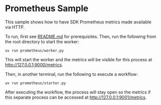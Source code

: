# Prometheus Sample

This sample shows how to have SDK Prometheus metrics made available via HTTP.

To run, first see [README.md](../README.md) for prerequisites. Then, run the following from the root directory to start the
worker:

    uv run prometheus/worker.py

This will start the worker and the metrics will be visible for this process at http://127.0.0.1:9000/metrics.

Then, in another terminal, run the following to execute a workflow:

    uv run prometheus/starter.py

After executing the workflow, the process will stay open so the metrics if this separate process can be accessed at
http://127.0.0.1:9001/metrics.